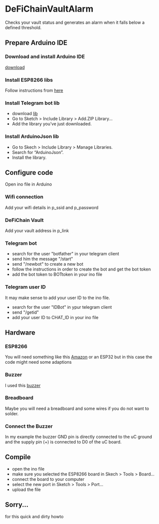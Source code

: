 # DeFiChainVaultAlarm
Checks your vault status and generates an alarm when it falls below a defined threshold.

## Prepare Arduino IDE

### Download and install Arduino IDE
[download](https://www.arduino.cc/en/software)


### Install ESP8266 libs
Follow instructions from [here](https://randomnerdtutorials.com/how-to-install-esp8266-board-arduino-ide/)

### Install Telegram bot lib
- download [lib](https://github.com/witnessmenow/Universal-Arduino-Telegram-Bot/archive/master.zip)
- Go to Sketch > Include Library > Add.ZIP Library...
- Add the library you’ve just downloaded.

### Install ArduinoJson lib
- Go to Skech > Include Library > Manage Libraries.
- Search for “ArduinoJson”.
- Install the library.

## Configure code
Open ino file in Arduino

### Wifi connection
Add your wifi details in p_ssid and p_password

### DeFiChain Vault
Add your vault address in p_link

### Telegram bot
- search for the user "botfather" in your telegram client
- send him the message "/start"
- send "/newbot" to create a new bot
- follow the instructions in order to create the bot and get the bot token
- add the bot token to BOTtoken in your ino file

### Telegram user ID
It may make sense to add your user ID to the ino file. 
- search for the user "IDBot" in ypur telegram client
- send "/getid"
- add your user ID to CHAT_ID in your ino file


## Hardware

### ESP8266
You will need something like this [Amazon](https://www.amazon.de/AZDelivery-NodeMCU-ESP8266-ESP-12E-Development/dp/B06Y1ZPNMS/ref=asc_df_B06Y1ZPNMS/?tag=googshopde-21&linkCode=df0&hvadid=310638483583&hvpos=&hvnetw=g&hvrand=16580639070590533171&hvpone=&hvptwo=&hvqmt=&hvdev=c&hvdvcmdl=&hvlocint=&hvlocphy=9042673&hvtargid=pla-378483937875&psc=1&th=1&psc=1&tag=&ref=&adgrpid=63367893073&hvpone=&hvptwo=&hvadid=310638483583&hvpos=&hvnetw=g&hvrand=16580639070590533171&hvqmt=&hvdev=c&hvdvcmdl=&hvlocint=&hvlocphy=9042673&hvtargid=pla-378483937875)
or an ESP32 but in this case the code might need some adaptions

### Buzzer
I used this [buzzer](https://www.amazon.de/gp/product/B07DPR4BTN/ref=ppx_yo_dt_b_asin_title_o00_s00?ie=UTF8&psc=1)

### Breadboard
Maybe you will need a breadboard and some wires if you do not want to solder.

### Connect the Buzzer
In my example the buzzer GND pin is directly connected to the uC ground and the supply pin (+) is connected to D0 of the uC board.


## Compile

- open the ino file
- make sure you selected the ESP8266 board in Skech > Tools > Board...
- connect the board to your computer
- select the new port in Sketch > Tools > Port...
- upload the file

## Sorry...
for this quick and dirty howto
